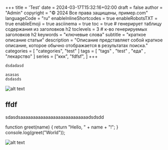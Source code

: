+++
title = 'Test'
date = 2024-03-17T15:32:16+02:00
draft = false
author = "Admin"
copyright = "© 2024 Все права защищены, пример.com"
languageCode = "ru"
enableInlineShortcodes = true
enableRobotsTXT = true
enableEmoji = true
asciinema = true
toc = true # генерирует таблицу содержания из заголовков h2
toclevels = 3 # к-во генерируемых заголовков h2
keywords = "ключевые слова"
subtitle = "краткое описание статьи"
description = "Описание представляет собой краткое описание, которое обычно отображается в результатах поиска."
categories = [ "categories", "test" ]
tags = [ "tags" , "test" , "еда" , "лекарство" ]
series = ["ккк", "fdfsf", ]
+++


``dsdadasd``
```
asasas
dsdasds
```
![alt text](/food/11.png)
## ffdf

sdasdsaaaaaaaaaaaaaaaaaaaaaaaaaaadsdsdd

function greet(name) {
    return "Hello, " + name + "!";
 }
console.log(greet("World"));

![alt text](/images/work/11.png)